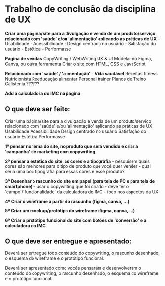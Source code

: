 # Trabalho de conclusão da disciplina de UX

**Criar uma página/site para a divulgação e venda de um produto/serviço relacionado com 'saúde' e/ou 'alimentação' aplicando as práticas de UX**
	- Usabilidade
	- Acessibilidade
	- Design centrado no usuário
	- Satisfação do usuário
	- Estética
	- Performasse
 
**Página de vendas**
	CopyWriting / WebWriting
	UX & UI
	Modelar no Figma, Canva, ou outra ferramenta
	Criar o site com HTML, CSS e JavaScript

**Relacionado com 'saúde' / 'alimentação' - Vida saudável**
	Receitas fitness
	Nutricionista
	Reeducação alimentar
	Personal trainer
	Planos de Treino
	Calistenia
	??????
	
**Add a calculadora do IMC na página**

## O que deve ser feito:
Criar uma página/site para a divulgação e venda de um produto/serviço relacionado com 'saúde' e/ou 'alimentação' aplicando as práticas de UX
	Usabilidade
	Acessibilidade
	Design centrado no usuário
	Satisfação do usuário
	Estética
	Performasse
	
**1º pensar no tema do site, no produto que será vendido e criar a 'campanha' de marketing com copywriting**

**2º pensar a estética do site, as cores e a tipografia**
	- pesquisem quais cores são melhores para o tipo de produto que você quer vender
	- qual seria uma boa tipografia para essas cores e esse produto?

**3º Desenhar o rascunho do site em papel (para tela de PC e para tela de smartphone)**
	- usar o copywriting que foi criado
	- deve ter o 'campo'/'funcionalidade' da calculadora do IMC
	- foco nos aspectos da UX

**4º Criar o wireframe a partir do rascunho (figma, canva, ...)**

**5º Criar um mockup/protótipo do wireframe (figma, canva, ...)**

**6º Criar o protótipo funcional do site com botões de 'conversão' e a calculadora do IMC**

## O que deve ser entregue e apresentado:

Deverá ser entregue todo conteúdo do copywriting, o rascunho desenhado, o esquema do wireframe e o protótipo funcional.

Deverá ser apresentado como vocês pensaram e desenvolveram o conteúdo do copywriting, o rascunho desenhado, o esquema do wireframe e o protótipo funcional.
